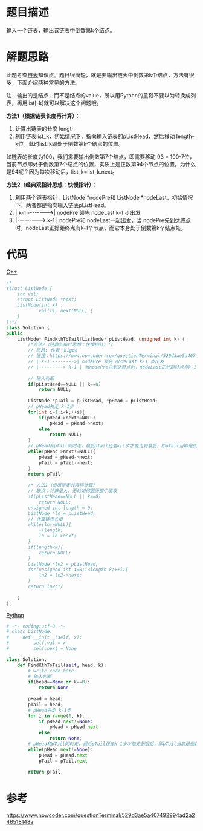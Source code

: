 # 题目描述

输入一个链表，输出该链表中倒数第k个结点。

# 解题思路

此题考查[链表](https://github.com/amusi/coding-note/blob/master/Coding%20Interviews/05_PrintListInReversedOrder/Linkedlist.md)知识点。题目很简短，就是要输出链表中倒数第k个结点，方法有很多，下面介绍两种常见的方法。

注：输出的是结点，而不是结点的value，所以用Python的童鞋不要以为转换成列表，再用list[-k]就可以解决这个问题哦。

**方法1（根据链表长度再计算）：**

1. 计算出链表的长度 length
2. 利用链表list_k，初始情况下，指向输入链表的pListHead，然后移动 length-k位。此时list_k即处于倒数第k个结点的位置。

如链表的长度为100，我们需要输出倒数第7个结点，即需要移动 93 = 100-7位，当前节点即处于倒数第7个结点的位置，实质上是正数第94个节点的位置。为什么是94呢？因为每次移动后，list_k=list_k.next。

**方法2（经典双指针思想：快慢指针）：**

1. 利用两个链表指针，ListNode *nodePre和 ListNode *nodeLast，初始情况下，两者都是指向输入链表pListHead。
2. | k-1 -------->| nodePre 领先 nodeLast k-1 步出发
3. |---------> k-1 | nodePre和 nodeLast一起出发，当 nodePre先到达终点时，nodeLast正好距终点有k-1个节点，而它本身处于倒数第k个结点处。

# 代码

[C++](KthNodeFromEnd.cpp)

```c++
/*
struct ListNode {
	int val;
	struct ListNode *next;
	ListNode(int x) :
			val(x), next(NULL) {
	}
};*/
class Solution {
public:
    ListNode* FindKthToTail(ListNode* pListHead, unsigned int k) {
        /*方法2（经典双指针思想：快慢指针）*/
        // 思路: 作者：bigpo
        // 链接：https://www.nowcoder.com/questionTerminal/529d3ae5a407492994ad2a246518148a
        // | k-1 -------->| nodePre 领先 nodeLast k-1 步出发
        // |---------> k-1 | 当nodePre先到达终点时，nodeLast正好距终点有k-1个节点,而它本身处于倒数第k个节点处
        
        // 输入判断
        if(pListHead==NULL || k==0)
            return NULL;
        
        ListNode *pTail = pListHead, *pHead = pListHead;
        // pHead先走 k-1步 
        for(int i=1;i<k;++i){
            if(pHead->next!=NULL)
                pHead = pHead->next;
            else
                return NULL;
        }
        // pHead和pTail同时走，最后pTail还差k-1步才能走到最后，即pTail当前是倒数第k个结点。
        while(pHead->next!=NULL){
            pHead = pHead->next;
            pTail = pTail->next;
        }
        return pTail;
        
        /* 方法1（根据链表长度再计算）
        // 缺点：计算量大，无论如何遍历整个链表
        if(pListHead==NULL || k==0)
            return NULL;
        unsigned int length = 0;
        ListNode *ln = pListHead;
        // 计算链表长度
        while(ln!=NULL){
            ++length;
            ln = ln->next;
        }
        if(length<k){
            return NULL;
        }
        ListNode *ln2 = pListHead;
        for(unsigned int i=0;i<length-k;++i){
            ln2 = ln2->next;
        }
        return ln2;*/
           
    }
};
```

[Python](KthNodeFromEnd.py)

```python
# -*- coding:utf-8 -*-
# class ListNode:
#     def __init__(self, x):
#         self.val = x
#         self.next = None

class Solution:
    def FindKthToTail(self, head, k):
        # write code here
        # 输入判断
        if(head==None or k==0):
            return None
        
        pHead = head;
        pTail = head;
        # pHead先走 k-1步 
        for i in range(1, k):
            if pHead.next!=None:
                pHead = pHead.next
            else:
                return None;
        # pHead和pTail同时走，最后pTail还差k-1步才能走到最后，即pTail当前是倒数第k个结点。
        while(pHead.next!=None):
            pHead = pHead.next
            pTail = pTail.next
        
        return pTail
```

# 参考

https://www.nowcoder.com/questionTerminal/529d3ae5a407492994ad2a246518148a